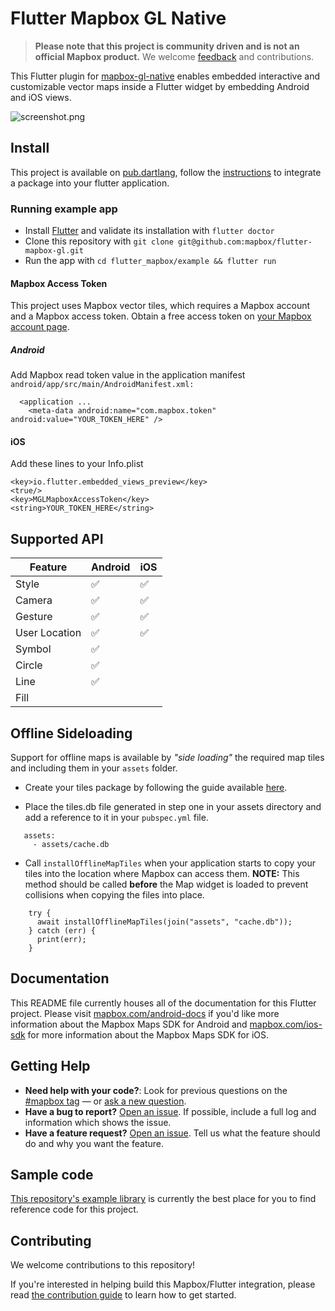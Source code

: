 # Flutter Mapbox GL Native

> **Please note that this project is community driven and is not an official Mapbox product.** We welcome [feedback](https://github.com/tobrun/flutter-mapbox-gl/issues) and contributions.

This Flutter plugin for [mapbox-gl-native](https://github.com/mapbox/mapbox-gl-native) enables
embedded interactive and customizable vector maps inside a Flutter widget by embedding Android and iOS views.

![screenshot.png](screenshot.png)

## Install
This project is available on [pub.dartlang](https://pub.dartlang.org/packages/mapbox_gl), follow the [instructions](https://flutter.dev/docs/development/packages-and-plugins/using-packages#adding-a-package-dependency-to-an-app) to integrate a package into your flutter application.

### Running example app

- Install [Flutter](https://flutter.io/get-started/) and validate its installation with `flutter doctor`
- Clone this repository with `git clone git@github.com:mapbox/flutter-mapbox-gl.git`
- Run the app with `cd flutter_mapbox/example && flutter run`

#### Mapbox Access Token

This project uses Mapbox vector tiles, which requires a Mapbox account and a Mapbox access token. Obtain a free access token on [your Mapbox account page](https://www.mapbox.com/account/access-tokens/).

##### Android
Add Mapbox read token value in the application manifest ```android/app/src/main/AndroidManifest.xml:```

```<manifest ...
  <application ...
    <meta-data android:name="com.mapbox.token" android:value="YOUR_TOKEN_HERE" />
```

#### iOS
Add these lines to your Info.plist

```plist
<key>io.flutter.embedded_views_preview</key>
<true/>
<key>MGLMapboxAccessToken</key>
<string>YOUR_TOKEN_HERE</string>
```

## Supported API

| Feature | Android | iOS |
| ------ | ------ | ----- |
| Style | :white_check_mark:   | :white_check_mark: |
| Camera | :white_check_mark:   | :white_check_mark: |
| Gesture | :white_check_mark:   | :white_check_mark: |
| User Location | :white_check_mark: | :white_check_mark: |
| Symbol | :white_check_mark:   | |
| Circle | :white_check_mark:   |  |
| Line | :white_check_mark:   |  |
| Fill |   |  |

## Offline Sideloading

Support for offline maps is available by *"side loading"* the required map tiles and including them in your `assets` folder.

* Create your tiles package by following the guide available [here](https://docs.mapbox.com/ios/maps/overview/offline/).

* Place the tiles.db file generated in step one in your assets directory and add a reference to it in your `pubspec.yml` file.

```
   assets:
     - assets/cache.db
```

* Call `installOfflineMapTiles` when your application starts to copy your tiles into the location where Mapbox can access them.  **NOTE:** This method should be called **before** the Map widget is loaded to prevent collisions when copying the files into place.
 
```
    try {
      await installOfflineMapTiles(join("assets", "cache.db"));
    } catch (err) {
      print(err);
    }
```

## Documentation

This README file currently houses all of the documentation for this Flutter project. Please visit [mapbox.com/android-docs](https://www.mapbox.com/android-docs/) if you'd like more information about the Mapbox Maps SDK for Android and [mapbox.com/ios-sdk](https://www.mapbox.com/ios-sdk/) for more information about the Mapbox Maps SDK for iOS.

## Getting Help

- **Need help with your code?**: Look for previous questions on the [#mapbox tag](https://stackoverflow.com/questions/tagged/mapbox+android) — or [ask a new question](https://stackoverflow.com/questions/tagged/mapbox+android).
- **Have a bug to report?** [Open an issue](https://github.com/tobrun/flutter-mapbox-gl/issues/new). If possible, include a full log and information which shows the issue.
- **Have a feature request?** [Open an issue](https://github.com/tobrun/flutter-mapbox-gl/issues/new). Tell us what the feature should do and why you want the feature.

## Sample code

[This repository's example library](https://github.com/tobrun/flutter-mapbox-gl/tree/master/example/lib) is currently the best place for you to find reference code for this project.

## Contributing

We welcome contributions to this repository!

If you're interested in helping build this Mapbox/Flutter integration, please read [the contribution guide](https://github.com/tobrun/flutter-mapbox-gl/blob/master/CONTRIBUTING.md) to learn how to get started.
